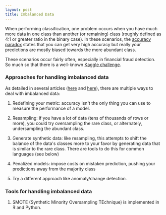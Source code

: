```yaml
---
layout: post
title: Imbalanced Data
---
```


When performing classification, one problem occurs when you have much more data in one class than another (or remaining) class (roughly defined as 4:1 or greater ratio in the binary case). In these scenarios, the [accuracy paradox](https://en.wikipedia.org/wiki/Accuracy_paradox) states that you can get very high accuracy but really your predictions are mostly biased towards the more abundant class.

These scenarios occur fairly often, especially in financial fraud detection. So much so that there is a well-known [Kaggle challenge](https://www.kaggle.com/mlg-ulb/creditcardfraud).

### Approaches for handling imbalanced data

As detailed in several articles ([here](https://machinelearningmastery.com/tactics-to-combat-imbalanced-classes-in-your-machine-learning-dataset/) and [here](https://towardsdatascience.com/methods-for-dealing-with-imbalanced-data-5b761be45a18)), there are multiple ways to deal with imbalanced data:

1. Redefining your metric: accuracy isn't the only thing you can use to measure the performance of a model.

2. Resampling: if you have a lot of data (tens of thousands of rows or more), you could try oversampling the rare class, or alternately, undersampling the abundant class.

3. Generate synthetic data: like resampling, this attempts to shift the balance of the data's classes more to your favor by generating data that is similar to the rare class. There are tools to do this for common languages (see below)

4. Penalized models: impose costs on mistaken prediction, pushing your predictions away from the majority class

5. Try a different approach like anomaly/change detection.  

### Tools for handling imbalanced data

1. SMOTE (Synthetic Minority Oversampling TEchnique) is implemented in R and Python.
